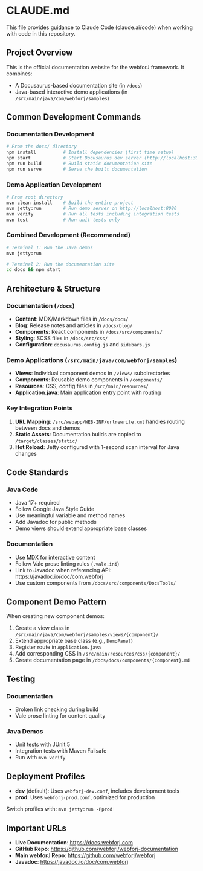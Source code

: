 # CLAUDE.md

This file provides guidance to Claude Code (claude.ai/code) when working with code in this repository.

## Project Overview

This is the official documentation website for the webforJ framework. It combines:
- A Docusaurus-based documentation site (in `/docs`)
- Java-based interactive demo applications (in `/src/main/java/com/webforj/samples`)

## Common Development Commands

### Documentation Development
```bash
# From the docs/ directory
npm install          # Install dependencies (first time setup)
npm start            # Start Docusaurus dev server (http://localhost:3000)
npm run build        # Build static documentation site
npm run serve        # Serve the built documentation
```

### Demo Application Development
```bash
# From root directory
mvn clean install    # Build the entire project
mvn jetty:run        # Run demo server on http://localhost:8080
mvn verify           # Run all tests including integration tests
mvn test             # Run unit tests only
```

### Combined Development (Recommended)
```bash
# Terminal 1: Run the Java demos
mvn jetty:run

# Terminal 2: Run the documentation site
cd docs && npm start
```

## Architecture & Structure

### Documentation (`/docs`)
- **Content**: MDX/Markdown files in `/docs/docs/`
- **Blog**: Release notes and articles in `/docs/blog/`
- **Components**: React components in `/docs/src/components/`
- **Styling**: SCSS files in `/docs/src/css/`
- **Configuration**: `docusaurus.config.js` and `sidebars.js`

### Demo Applications (`/src/main/java/com/webforj/samples`)
- **Views**: Individual component demos in `/views/` subdirectories
- **Components**: Reusable demo components in `/components/`
- **Resources**: CSS, config files in `/src/main/resources/`
- **Application.java**: Main application entry point with routing

### Key Integration Points
1. **URL Mapping**: `/src/webapp/WEB-INF/urlrewrite.xml` handles routing between docs and demos
2. **Static Assets**: Documentation builds are copied to `/target/classes/static/`
3. **Hot Reload**: Jetty configured with 1-second scan interval for Java changes

## Code Standards

### Java Code
- Java 17+ required
- Follow Google Java Style Guide
- Use meaningful variable and method names
- Add Javadoc for public methods
- Demo views should extend appropriate base classes

### Documentation
- Use MDX for interactive content
- Follow Vale prose linting rules (`.vale.ini`)
- Link to Javadoc when referencing API: https://javadoc.io/doc/com.webforj
- Use custom components from `/docs/src/components/DocsTools/`

## Component Demo Pattern

When creating new component demos:
1. Create a view class in `/src/main/java/com/webforj/samples/views/{component}/`
2. Extend appropriate base class (e.g., `DemoPanel`)
3. Register route in `Application.java`
4. Add corresponding CSS in `/src/main/resources/css/{component}/`
5. Create documentation page in `/docs/docs/components/{component}.md`

## Testing

### Documentation
- Broken link checking during build
- Vale prose linting for content quality

### Java Demos
- Unit tests with JUnit 5
- Integration tests with Maven Failsafe
- Run with `mvn verify`

## Deployment Profiles

- **dev** (default): Uses `webforj-dev.conf`, includes development tools
- **prod**: Uses `webforj-prod.conf`, optimized for production

Switch profiles with: `mvn jetty:run -Pprod`

## Important URLs

- **Live Documentation**: https://docs.webforj.com
- **GitHub Repo**: https://github.com/webforj/webforj-documentation
- **Main webforJ Repo**: https://github.com/webforj/webforj
- **Javadoc**: https://javadoc.io/doc/com.webforj